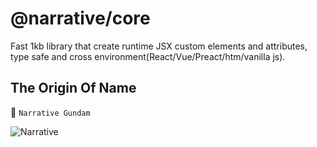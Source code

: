 # @narrative/core

Fast 1kb library that create runtime JSX custom elements and attributes, type safe and cross environment(React/Vue/Preact/htm/vanilla js).

## The Origin Of Name

🤖 `Narrative Gundam`

<img src="https://raw.githubusercontent.com/joe-sky/narrative/master/public/images/narrative-gundam-no-pack.jpg" alt="Narrative">
